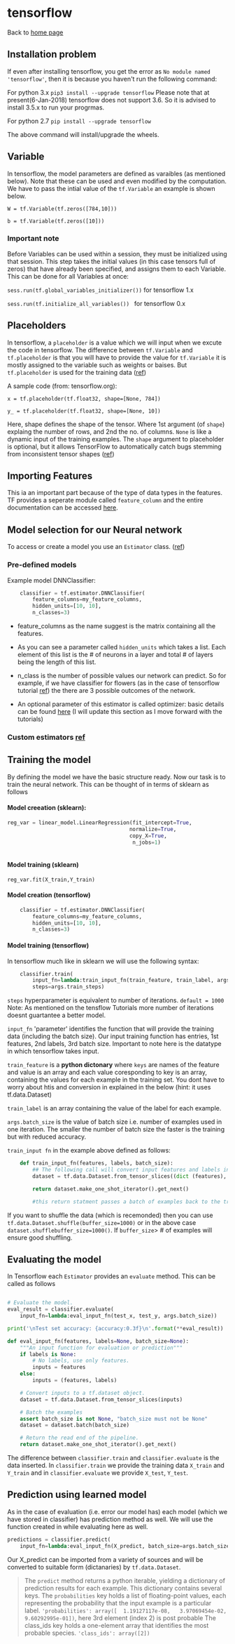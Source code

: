 # tensorflow

Back to [home page](/tf.notes/)

## Installation problem
If even after installing tensorflow, you get the error as `No module named 'tensorflow'`,
then it is because you haven't run the following command:

For python 3.x `pip3 install --upgrade tensorflow`
Please note that at present(6-Jan-2018) tensorflow does not support 3.6. So it is advised to install 3.5.x to run your progrmas.

For python 2.7 `pip install --upgrade tensorflow`

The above command will install/upgrade the wheels.

## Variable

In tensorflow, the model parameters are defined as varaibles (as mentioned below). Note
that these can be used and even modified by the computation. We have to pass the intial 
value of the `tf.Variable` an example is shown below.

`W = tf.Variable(tf.zeros([784,10]))`

`b = tf.Variable(tf.zeros([10]))`

### Important note
Before Variables can be used within a session, they must be initialized using that session.
This step takes the initial values (in this case tensors full of zeros) that have already 
been specified, and assigns them to each Variable. This can be done for all Variables at once:

`sess.run(tf.global_variables_initializer())` for tensorflow 1.x

`sess.run(tf.initialize_all_variables()) ` for tensorflow 0.x

## Placeholders

In tensorflow, a `placeholder` is a value which we will input when we excute the code
in tensorflow. The difference between `tf.Variable` and `tf.placeholder` is that you
will have to provide the value for `tf.Variable` it is mostly assigned to the variable
such as weights or baises. But `tf.placeholder` is used for the training data ([ref](https://stackoverflow.com/a/36703529/7630458))

A sample code (from: tensorflow.org): 

`x = tf.placeholder(tf.float32, shape=[None, 784])` 

`y_ = tf.placeholder(tf.float32, shape=[None, 10])`

Here, shape defines the shape of the tensor. Where 1st argument (of `shape`) explaing
the number of rows, and 2nd the no. of columns. `None` is like a dynamic input of the 
training examples. The `shape` argument to placeholder is optional, but it allows 
TensorFlow to automatically catch bugs stemming from inconsistent tensor shapes ([ref](https://www.tensorflow.org/get_started/mnist/pros#build_a_softmax_regression_model))

## Importing Features

This ia an important part because of the type of data types in the features. TF provides a seperate module called `feature_column` and the entire documentation can be accessed [here](https://www.tensorflow.org/get_started/feature_columns).

## Model selection for our Neural network

To access or create a model you use an `Estimator` class. ([ref](https://developers.google.com/machine-learning/glossary/#Estimators)) 

### Pre-defined models 

Example model DNNClassifier: 
```py
    classifier = tf.estimator.DNNClassifier(
        feature_columns=my_feature_columns,
        hidden_units=[10, 10],
        n_classes=3)
```

- feature_columns as the name suggest is the matrix containing all the features. 

- As you can see a parameter called `hidden_units` which takes a list. Each element of this list is the # of neurons in a layer and total # of layers being the length of this list.

- n_class is the number of possible values our network can predict. So for example, if we have classifier for flowers (as in the case of tensorflow tutorial [ref](https://www.tensorflow.org/get_started/get_started_for_beginners))
the there are 3 possible outcomes of the network.

- An optional parameter of this estimator is called optimizer: basic details can be found [here](https://developers.google.com/machine-learning/glossary/#optimizer)
(I will update this section as I move forward with the tutorials)


### Custom estimators [ref](https://www.tensorflow.org/get_started/custom_estimators)

## Training the model

By defining the model we have the basic structure ready. Now our task is to train the neural network. This can be thought of in terms of sklearn as follows

#### Model creeation (sklearn):

 ```python
 reg_var = linear_model.LinearRegression(fit_intercept=True,          
                                        normalize=True,
                                        copy_X=True,
                                         n_jobs=1)
                                        
 ```
#### Model training (sklearn)
`reg_var.fit(X_train,Y_train)`

#### Model creation (tensorflow)

```py
    classifier = tf.estimator.DNNClassifier(
        feature_columns=my_feature_columns,
        hidden_units=[10, 10],
        n_classes=3)
```

#### Model training (tensorflow)

In tensorflow much like in sklearn we will use the following syntax:

```python
    classifier.train(
        input_fn=lambda:train_input_fn(train_feature, train_label, args.batch_size),
        steps=args.train_steps)
```
`steps` hyperparameter is equivalent to number of iterations. `default = 1000`
Note: As mentioned on the tensflow Tutorials more number of iterations doesnt guartantee a better model. 

`input_fn` 'parameter' identifies the function that will provide the training data (including the batch size). Our input training function has entries, 1st features, 2nd labels, 3rd batch size. Important to note here is the datatype in which tensorflow takes input.

`train_feature` is a <b>python dictonary</b> where `keys` are names of the feature and value is an array and each value coresponding to key is an array, containing the values for each example in the training set. You dont have to worry about htis and conversion in explained in the below (hint: it uses tf.data.Dataset)

`train_label` is an array containing the value of the label for each example.

`args.batch_size` is the value of batch size i.e. number of examples used in one iteration. The smaller the number of batch size the faster is the training but with reduced accuracy.

`train_input fn` in the example above defined as follows:

```Python
    def train_input_fn(features, labels, batch_size):
        ## The following call will convert input features and labels into `tf.data.Dataset` 
        dataset = tf.data.Dataset.from_tensor_slices((dict (features), labels))

        return dataset.make_one_shot_iterator().get_next()

        #this return statment passes a batch of examples back to the train method.
```

If you want to shuffle the data (which is recemonded) then you can use `tf.data.Dataset.shuffle(buffer_size=1000)` or in the above case `dataset.shufflebuffer_size=1000()`. If `buffer_size`> # of examples will ensure good shuffling.

## Evaluating the model

In Tensorflow each `Estimator` provides an `evaluate` method. This can be called as follows

```Python

# Evaluate the model.
eval_result = classifier.evaluate(
    input_fn=lambda:eval_input_fn(test_x, test_y, args.batch_size))

print('\nTest set accuracy: {accuracy:0.3f}\n'.format(**eval_result))

def eval_input_fn(features, labels=None, batch_size=None):
    """An input function for evaluation or prediction"""
    if labels is None:
        # No labels, use only features.
        inputs = features
    else:
        inputs = (features, labels)

    # Convert inputs to a tf.dataset object.
    dataset = tf.data.Dataset.from_tensor_slices(inputs)

    # Batch the examples
    assert batch_size is not None, "batch_size must not be None"
    dataset = dataset.batch(batch_size)

    # Return the read end of the pipeline.
    return dataset.make_one_shot_iterator().get_next()
```

The difference between `classifier.train` and `classifier.evaluate` is the data inserted. In `classifier.train` we provide the training data `X_train` and `Y_train` and in `classifier.evaluate` we provide `X_test`, `Y_test`.


## Prediction using learned model

As in the case of evaluation (i.e. error our model has) each model (which we have stored in classifier) has prediction method as well. We will use the function created in while evaluating here as well.

```py
predictions = classifier.predict(
    input_fn=lambda:eval_input_fn(X_predict, batch_size=args.batch_size))
```

Our X_predict can be imported from a variety of sources and will be converted to suitable form (dictanaries) by `tf.data.Dataset`.

>The `predict` method returns a python iterable, yielding a dictionary of prediction results for each example. This dictionary contains several keys. The `probabilities` key holds a list of floating-point values, each representing the probability that the input example is a particular label. 
`'probabilities': array([  1.19127117e-08,   3.97069454e-02,   9.60292995e-01])`, here 3rd element (index 2) is post probable
>The class_ids key holds a one-element array that identifies the most probable species. `'class_ids': array([2])`

